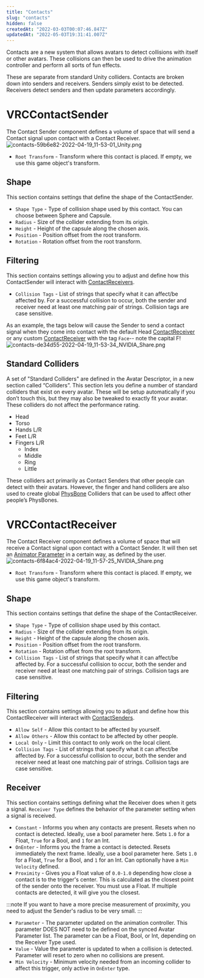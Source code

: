 ```yaml
---
title: "Contacts"
slug: "contacts"
hidden: false
createdAt: "2022-03-03T00:07:46.847Z"
updatedAt: "2022-05-03T19:31:41.007Z"
---
```

Contacts are a new system that allows avatars to detect collisions with itself or other avatars. These collisions can then be used to drive the animation controller and perform all sorts of fun effects. 

These are separate from standard Unity colliders. Contacts are broken down into senders and receivers. Senders simply exist to be detected. Receivers detect senders and then update parameters accordingly.

# VRCContactSender
The Contact Sender component defines a volume of space that will send a Contact signal upon contact with a Contact Receiver.
![contacts-59b6e82-2022-04-19_11-53-01_Unity.png](/img/avatars/contacts-59b6e82-2022-04-19_11-53-01_Unity.png)
- `Root Transform` - Transform where this contact is placed. If empty, we use this game object's transform.

## Shape
This section contains settings that define the shape of the ContactSender.
- `Shape Type` - Type of collision shape used by this contact. You can choose between Sphere and Capsule.
- `Radius` - Size of the collider extending from its origin.
- `Height` - Height of the capsule along the chosen axis.
- `Position` - Position offset from the root transform.
- `Rotation` - Rotation offset from the root transform.

## Filtering
This section contains settings allowing you to adjust and define how this ContactSender will interact with  [ContactReceivers](/avatars/avatar-dynamics/contacts#VRCContactReceiver).

- `Collision Tags` - List of strings that specify what it can affect/be affected by. For a successful collision to occur, both the sender and receiver need at least one matching pair of strings. Collision tags are case sensitive.

As an example, the tags below will cause the Sender to send a contact signal when they come into contact with the default Head [ContactReceiver](/avatars/avatar-dynamics/contacts#VRCContactReceiver) or any custom [ContactReceiver](/avatars/avatar-dynamics/contacts#VRCContactReceiver) with the tag `Face`-- note the capital F!
![contacts-de34d55-2022-04-19_11-53-34_NVIDIA_Share.png](/img/avatars/contacts-de34d55-2022-04-19_11-53-34_NVIDIA_Share.png)
## Standard Colliders
A set of "Standard Colliders" are defined in the Avatar Descriptor, in a new section called “Colliders”. This section lets you define a number of standard colliders that exist on every avatar. These will be setup automatically if you don’t touch this, but they may also be tweaked to exactly fit your avatar. These colliders do not affect the performance rating.

- Head
- Torso
- Hands L/R
- Feet L/R
- Fingers L/R
  - Index
  - Middle
  - Ring
  - Little

These colliders act primarily as Contact Senders that other people can detect with their avatars. However, the finger and hand colliders are also used to create global [PhysBone](/avatars/avatar-dynamics/physbones) Colliders that can be used to affect other people’s PhysBones.

# VRCContactReceiver
The Contact Receiver component defines a volume of space that will receive a Contact signal upon contact with a Contact Sender. It will then set an [Animator Parameter](/avatars/animator-parameters) in a certain way, as defined by the user.
![contacts-6f84ac4-2022-04-19_11-57-25_NVIDIA_Share.png](/img/avatars/contacts-6f84ac4-2022-04-19_11-57-25_NVIDIA_Share.png)
- `Root Transform` - Transform where this contact is placed. If empty, we use this game object's transform.

## Shape
This section contains settings that define the shape of the ContactReceiver.

- `Shape Type` - Type of collision shape used by this contact.
- `Radius` - Size of the collider extending from its origin.
- `Height` - Height of the capsule along the chosen axis.
- `Position` - Position offset from the root transform.
- `Rotation` - Rotation offset from the root transform.
- `Collision Tags` - List of strings that specify what it can affect/be affected by. For a successful collision to occur, both the sender and receiver need at least one matching pair of strings. Collision tags are case sensitive.

## Filtering
This section contains settings allowing you to adjust and define how this ContactReceiver will interact with  [ContactSenders](/avatars/avatar-dynamics/contacts#VRCContactSender).

- `Allow Self` - Allow this contact to be affected by yourself.
- `Allow Others` - Allow this contact to be affected by other people.
- `Local Only` - Limit this contact to only work on the local client.
- `Collision Tags` - List of strings that specify what it can affect/be affected by. For a successful collision to occur, both the sender and receiver need at least one matching pair of strings. Collision tags are case sensitive.

## Receiver
This section contains settings defining what the Receiver does when it gets a signal.
`Receiver Type` defines the behavior of the parameter setting when a signal is received.
- `Constant` - Informs you when any contacts are present. Resets when no contact is detected. Ideally, use a bool parameter here. Sets `1.0` for a Float, `True` for a Bool, and `1` for an Int.
- `OnEnter` - Informs you the frame a contact is detected. Resets immediately the next frame. Ideally, use a bool parameter here. Sets `1.0` for a Float, `True` for a Bool, and `1` for an Int. Can optionally have a `Min Velocity` defined.
- `Proximity` - Gives you a Float value of `0.0-1.0` depending how close a contact is to the trigger's center. This is calculated as the closest point of the sender onto the receiver. You must use a Float. If multiple contacts are detected, it will give you the closest. 

:::note
If you want to have a more precise measurement of proximity, you need to adjust the Sender's radius to be very small.
:::

- `Parameter` - The parameter updated on the animation controller. This parameter DOES NOT need to be defined on the synced Avatar Parameter list. The parameter can be a Float, Bool, or Int, depending on the Receiver Type used.
- `Value` - Value the parameter is updated to when a collision is detected. Parameter will reset to zero when no collisions are present.
- `Min Velocity` - Minimum velocity needed from an incoming collider to affect this trigger, only active in `OnEnter` type.
